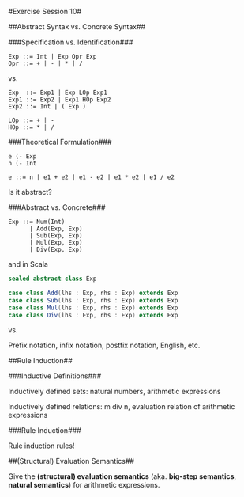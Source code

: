 #Exercise Session 10#

##Abstract Syntax vs. Concrete Syntax##

###Specification vs. Identification###

```
Exp ::= Int | Exp Opr Exp
Opr ::= + | - | * | /
```

vs.

```
Exp  ::= Exp1 | Exp LOp Exp1
Exp1 ::= Exp2 | Exp1 HOp Exp2
Exp2 ::= Int | ( Exp )

LOp ::= + | -
HOp ::= * | /
```

###Theoretical Formulation###

```
e (- Exp
n (- Int

e ::= n | e1 + e2 | e1 - e2 | e1 * e2 | e1 / e2
```

Is it abstract?

###Abstract vs. Concrete###

```
Exp ::= Num(Int)
      | Add(Exp, Exp)
      | Sub(Exp, Exp)
      | Mul(Exp, Exp)
      | Div(Exp, Exp)
```

and in Scala

```scala
sealed abstract class Exp

case class Add(lhs : Exp, rhs : Exp) extends Exp
case class Sub(lhs : Exp, rhs : Exp) extends Exp
case class Mul(lhs : Exp, rhs : Exp) extends Exp
case class Div(lhs : Exp, rhs : Exp) extends Exp
```
vs.

Prefix notation, infix notation, postfix notation, English, etc.

##Rule Induction##

###Inductive Definitions###

Inductively defined sets: natural numbers, arithmetic expressions

Inductively defined relations: m div n, evaluation relation of arithmetic
expressions

###Rule Induction###

Rule induction rules!

##(Structural) Evaluation Semantics##

Give the **(structural) evaluation semantics** (aka. **big-step semantics**,
**natural semantics**) for arithmetic expressions.

